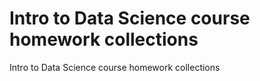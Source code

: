 # Intro to Data Science course homework collections
Intro to Data Science course homework collections
